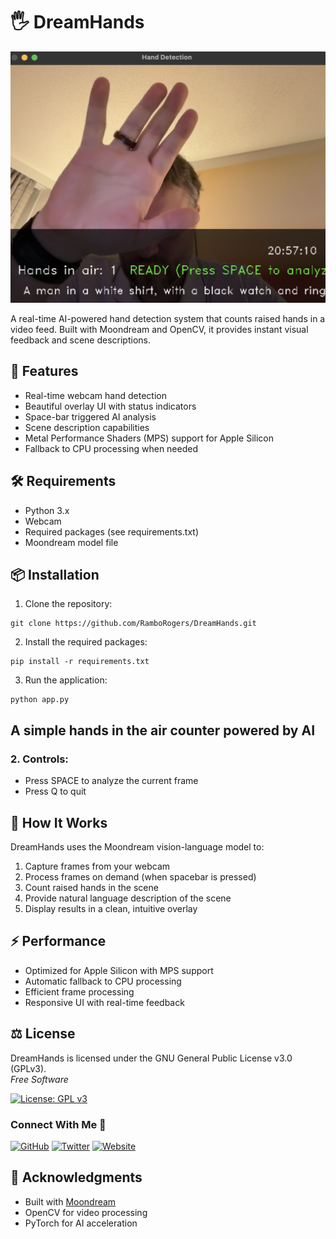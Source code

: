 # 🖐 DreamHands


![alt text](image.png)

A real-time AI-powered hand detection system that counts raised hands in a video feed. Built with Moondream and OpenCV, it provides instant visual feedback and scene descriptions.

## 🚀 Features

- Real-time webcam hand detection
- Beautiful overlay UI with status indicators
- Space-bar triggered AI analysis
- Scene description capabilities
- Metal Performance Shaders (MPS) support for Apple Silicon
- Fallback to CPU processing when needed

## 🛠 Requirements

- Python 3.x
- Webcam
- Required packages (see requirements.txt)
- Moondream model file

## 📦 Installation

1. Clone the repository:

```
git clone https://github.com/RamboRogers/DreamHands.git 
```

2. Install the required packages:

```
pip install -r requirements.txt
```
3. Run the application:

```
python app.py
```

## A simple hands in the air counter powered by AI

### 2. Controls:
- Press SPACE to analyze the current frame
- Press Q to quit

## 🎯 How It Works

DreamHands uses the Moondream vision-language model to:
1. Capture frames from your webcam
2. Process frames on demand (when spacebar is pressed)
3. Count raised hands in the scene
4. Provide natural language description of the scene
5. Display results in a clean, intuitive overlay

## ⚡ Performance

- Optimized for Apple Silicon with MPS support
- Automatic fallback to CPU processing
- Efficient frame processing
- Responsive UI with real-time feedback

## ⚖️ License

<p>
DreamHands is licensed under the GNU General Public License v3.0 (GPLv3).<br>
<em>Free Software</em>
</p>

[![License: GPL v3](https://img.shields.io/badge/License-GPLv3-blue.svg?style=for-the-badge)](https://www.gnu.org/licenses/gpl-3.0)

### Connect With Me 🤝

[![GitHub](https://img.shields.io/badge/GitHub-RamboRogers-181717?style=for-the-badge&logo=github)](https://github.com/RamboRogers)
[![Twitter](https://img.shields.io/badge/Twitter-@rogerscissp-1DA1F2?style=for-the-badge&logo=twitter)](https://x.com/rogerscissp)
[![Website](https://img.shields.io/badge/Web-matthewrogers.org-00ADD8?style=for-the-badge&logo=google-chrome)](https://matthewrogers.org)

## 🙏 Acknowledgments

- Built with [Moondream](https://github.com/vikhyat/moondream)
- OpenCV for video processing
- PyTorch for AI acceleration

### 